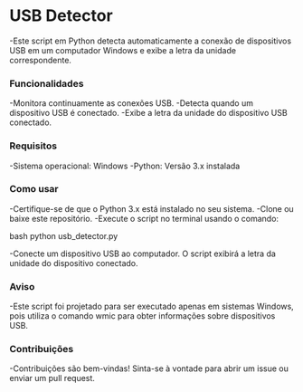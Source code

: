 # USB Detector
-Este script em Python detecta automaticamente a conexão de dispositivos USB em um computador Windows e exibe a letra da unidade correspondente.

### Funcionalidades
-Monitora continuamente as conexões USB.
-Detecta quando um dispositivo USB é conectado.
-Exibe a letra da unidade do dispositivo USB conectado.

### Requisitos
-Sistema operacional: Windows
-Python: Versão 3.x instalada

### Como usar
-Certifique-se de que o Python 3.x está instalado no seu sistema.
-Clone ou baixe este repositório.
-Execute o script no terminal usando o comando:

bash
python usb_detector.py

-Conecte um dispositivo USB ao computador. O script exibirá a letra da unidade do dispositivo conectado.

### Aviso
-Este script foi projetado para ser executado apenas em sistemas Windows, pois utiliza o comando wmic para obter informações sobre dispositivos USB.

### Contribuições
-Contribuições são bem-vindas! Sinta-se à vontade para abrir um issue ou enviar um pull request.
